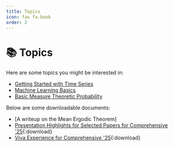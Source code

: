 ```yaml
---
title: Topics
icon: fas fa-book
order: 2
---
```


# 📚 Topics

Here are some topics you might be interested in:

- [Getting Started with Time Series](/topics/time-series/)
- [Machine Learning Basics](/topics/machine-learning/)
- [Basic Measure Theoretic Probability](/topics/probability/)

Below are some downloadable documents:

- [A writeup on the Mean Ergodic Theorem]
- [Presentation Highlights for Selected Papers for Comprehensive '25]( /assets/files/Highlights_of_Selected_Papers__Comprehensive__25_.pdf ){:download}
- [Viva Experience for Comprehensive '25]( /assets/files/viva_experience_2022_2025.docx ){:download}


